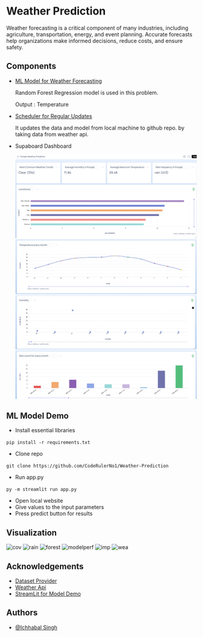 # Weather Prediction

Weather forecasting is a critical component of many industries, including agriculture, transportation, energy, and event planning. Accurate forecasts help organizations make informed decisions, reduce costs, and ensure safety.

## Components

- [ML Model for Weather Forecasting](Base_Model_Training.ipynb)

  Random Forest Regression model is used in this problem.

  Output : Temperature

- [Scheduler for Regular Updates](Daily_Model_Trainer.py)

  It updates the data and model from local machine to github repo. by taking data from weather api.

- Supaboard Dashboard

  ![Dashboard_Screenshot](https://github.com/CodeRulerNo1/Weather-Prediction/blob/main/Supaboard%20Dashboard/Screenshot%202025-04-12%20121400.png)
  ![Dashboard_Screenshot](https://github.com/CodeRulerNo1/Weather-Prediction/blob/main/Supaboard%20Dashboard/Screenshot%202025-04-12%20121458.png)
  ![Dashboard_Screenshot](https://github.com/CodeRulerNo1/Weather-Prediction/blob/main/Supaboard%20Dashboard/Screenshot%202025-04-12%20121543.png)
  ![Dashboard_Screenshot](https://github.com/CodeRulerNo1/Weather-Prediction/blob/main/Supaboard%20Dashboard/Screenshot%202025-04-12%20121633.png)

## ML Model Demo

- Install essential libraries

```pip install -r requirements.txt```

- Clone repo

```git clone https://github.com/CodeRulerNo1/Weather-Prediction```

- Run app.py

```py -m streamlit run app.py```

- Open local website
- Give values to the input parameters
- Press predict button for results

## Visualization

![cov](https://github.com/CodeRulerNo1/Weather-Prediction/blob/main/Model_img/Screenshot%202025-04-12%20145711.png)
![rain](https://github.com/CodeRulerNo1/Weather-Prediction/blob/main/Model_img/Screenshot%202025-04-12%20145827.png)
![forest](https://github.com/CodeRulerNo1/Weather-Prediction/blob/main/Model_img/Screenshot%202025-04-12%20145433.png)
![modelperf](https://github.com/CodeRulerNo1/Weather-Prediction/blob/main/Model_img/Screenshot%202025-04-12%20145931.png)
![imp](https://github.com/CodeRulerNo1/Weather-Prediction/blob/main/Model_img/Screenshot%202025-04-12%20145958.png)
![wea](https://github.com/CodeRulerNo1/Weather-Prediction/blob/main/Model_img/Screenshot%202025-04-12%20145745.png)

## Acknowledgements

- [Dataset Provider](https://www.ncei.noaa.gov/cdo-web/)
- [Weather Api](https://www.weatherapi.com)
- [StreamLit for Model Demo](https://streamlit.io)

## Authors

- [@Ichhabal Singh](https://www.github.com/CodeRulerNo1)

